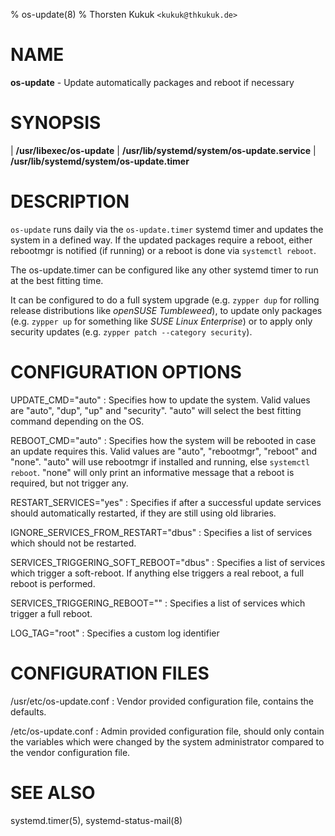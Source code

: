 % os-update(8)
% Thorsten Kukuk `<kukuk@thkukuk.de>`

# NAME

**os-update** - Update automatically packages and reboot if necessary

# SYNOPSIS

| **/usr/libexec/os-update**
| **/usr/lib/systemd/system/os-update.service**
| **/usr/lib/systemd/system/os-update.timer**

# DESCRIPTION

`os-update` runs daily via the `os-update.timer` systemd timer and updates the
system in a defined way. If the updated packages require a reboot, either
rebootmgr is notified (if running) or a reboot is done via `systemctl reboot`.

The os-update.timer can be configured like any other systemd timer to run at
the best fitting time.

It can be configured to do a full system upgrade (e.g. `zypper dup` for
rolling release distributions like *openSUSE Tumbleweed*),
to update only packages (e.g. `zypper up` for something like
*SUSE Linux Enterprise*) or to apply only security updates
(e.g. `zypper patch --category security`).

# CONFIGURATION OPTIONS

UPDATE_CMD="auto"
: Specifies how to update the system. Valid values are "auto", "dup", "up" and
"security". "auto" will select the best fitting command depending on the OS.

REBOOT_CMD="auto"
: Specifies how the system will be rebooted in case an update requires
this. Valid values are "auto", "rebootmgr", "reboot" and "none". "auto" will
use rebootmgr if installed and running, else `systemctl reboot`. "none" will
only print an informative message that a reboot is required, but not trigger
any.

RESTART_SERVICES="yes"
: Specifies if after a successful update services should automatically
restarted, if they are still using old libraries.

IGNORE_SERVICES_FROM_RESTART="dbus"
: Specifies a list of services which should not be restarted.

SERVICES_TRIGGERING_SOFT_REBOOT="dbus"
: Specifies a list of services which trigger a soft-reboot. If anything else triggers a real reboot, a full reboot is performed.

SERVICES_TRIGGERING_REBOOT=""
: Specifies a list of services which trigger a full reboot.

LOG_TAG="root"
: Specifies a custom log identifier

# CONFIGURATION FILES

/usr/etc/os-update.conf
:  Vendor provided configuration file, contains the defaults.

/etc/os-update.conf
:  Admin provided configuration file, should only contain the variables which
were changed by the system administrator compared to the vendor configuration
file.

# SEE ALSO
systemd.timer(5), systemd-status-mail(8)
